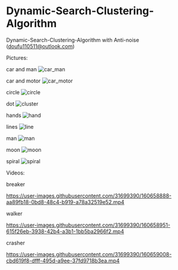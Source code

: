 # Dynamic-Search-Clustering-Algorithm
Dynamic-Search-Clustering-Algorithm with Anti-noise   (doufu110511@outlook.com)




Pictures:



car and man
![car_man](https://user-images.githubusercontent.com/31699390/160645921-e237e7cd-edea-497a-ac26-b242190d97a6.png)

car and motor
![car_motor](https://user-images.githubusercontent.com/31699390/160645931-81067711-022e-419c-8d87-f04d844e7e02.png)

circle
![circle](https://user-images.githubusercontent.com/31699390/160645941-a33adee0-c432-478c-b63d-a957ac62c0bb.png)

dot
![cluster](https://user-images.githubusercontent.com/31699390/160645949-754ef23c-0b75-4587-bfc8-26825f51e53a.png)

hands
![hand](https://user-images.githubusercontent.com/31699390/160645953-80630e14-0d07-438b-8ff5-fd7e1552042c.png)

lines
![line](https://user-images.githubusercontent.com/31699390/160645983-4bc75632-f7ba-4d60-b919-a9faa2c28889.png)

man
![man](https://user-images.githubusercontent.com/31699390/160645987-8ddb9fef-3e0e-4fb1-a464-589fb5829661.png)

moon
![moon](https://user-images.githubusercontent.com/31699390/160645990-ad7d4979-3bb9-4681-a122-4207c83558fd.png)

spiral
![spiral](https://user-images.githubusercontent.com/31699390/160645998-697d11ac-f896-438b-b7d4-4abb0925a787.png)

Videos:

breaker

https://user-images.githubusercontent.com/31699390/160658888-aa89fb18-0bd8-48c4-b919-a78a32519e52.mp4

walker

https://user-images.githubusercontent.com/31699390/160658951-615f26eb-3938-42b4-a3b1-1bb5ba2966f2.mp4

crasher

https://user-images.githubusercontent.com/31699390/160659008-cbd619f8-dfff-495d-a9ee-37fd9718b3ea.mp4


